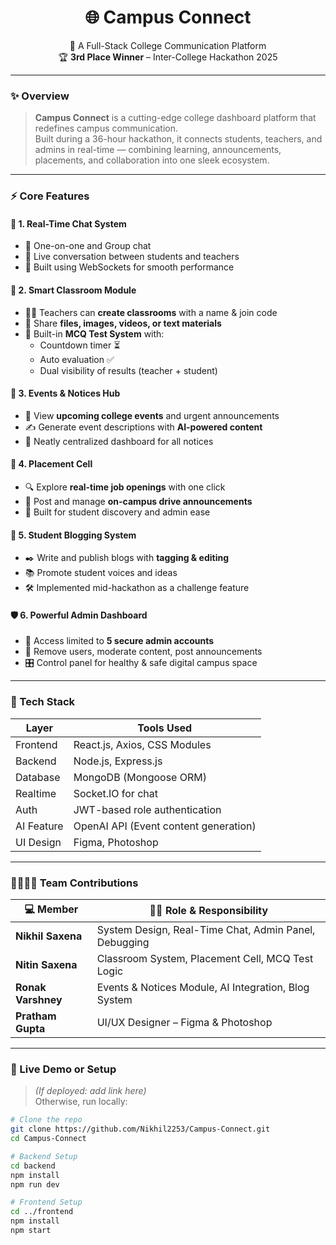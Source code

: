 <h1 align="center">🌐 Campus Connect</h1>
<p align="center">
  🚀 A Full-Stack College Communication Platform <br/>
  🏆 <strong>3rd Place Winner</strong> – Inter-College Hackathon 2025
</p>

---

### ✨ Overview

> **Campus Connect** is a cutting-edge college dashboard platform that redefines campus communication.  
Built during a 36-hour hackathon, it connects students, teachers, and admins in real-time — combining learning, announcements, placements, and collaboration into one sleek ecosystem.

---

### ⚡ Core Features

#### 💬 1. Real-Time Chat System
- 🔹 One-on-one and Group chat
- 🔹 Live conversation between students and teachers
- 🔹 Built using WebSockets for smooth performance

#### 🏫 2. Smart Classroom Module
- 🧑‍🏫 Teachers can **create classrooms** with a name & join code
- 📁 Share **files, images, videos, or text materials**
- 📝 Built-in **MCQ Test System** with:
  - Countdown timer ⏳
  - Auto evaluation ✅
  - Dual visibility of results (teacher + student)

#### 📣 3. Events & Notices Hub
- 📅 View **upcoming college events** and urgent announcements
- ✍️ Generate event descriptions with **AI-powered content**
- 📌 Neatly centralized dashboard for all notices

#### 💼 4. Placement Cell
- 🔍 Explore **real-time job openings** with one click
- 📢 Post and manage **on-campus drive announcements**
- 🎯 Built for student discovery and admin ease

#### 📝 5. Student Blogging System
- ✒️ Write and publish blogs with **tagging & editing**
- 📚 Promote student voices and ideas
- 🛠️ Implemented mid-hackathon as a challenge feature

#### 🛡️ 6. Powerful Admin Dashboard
- 🔐 Access limited to **5 secure admin accounts**
- 👥 Remove users, moderate content, post announcements
- 🎛️ Control panel for healthy & safe digital campus space

---

### 🧠 Tech Stack

| Layer       | Tools Used                            |
|-------------|----------------------------------------|
| Frontend    | React.js, Axios, CSS Modules           |
| Backend     | Node.js, Express.js                    |
| Database    | MongoDB (Mongoose ORM)                 |
| Realtime    | Socket.IO for chat                     |
| Auth        | JWT-based role authentication          |
| AI Feature  | OpenAI API (Event content generation)  |
| UI Design   | Figma, Photoshop                       |

---

### 👨‍👨‍👦‍👦 Team Contributions

| 💻 Member           | 👨‍💼 Role & Responsibility                                                |
|---------------------|-------------------------------------------------------------------------|
| **Nikhil Saxena**   | System Design, Real-Time Chat, Admin Panel, Debugging                  |
| **Nitin Saxena**    | Classroom System, Placement Cell, MCQ Test Logic                       |
| **Ronak Varshney**  | Events & Notices Module, AI Integration, Blog System                  |
| **Pratham Gupta**   | UI/UX Designer – Figma & Photoshop                                     |

---

### 🚀 Live Demo or Setup

> *(If deployed: add link here)*  
Otherwise, run locally:

```bash
# Clone the repo
git clone https://github.com/Nikhil2253/Campus-Connect.git
cd Campus-Connect

# Backend Setup
cd backend
npm install
npm run dev

# Frontend Setup
cd ../frontend
npm install
npm start
